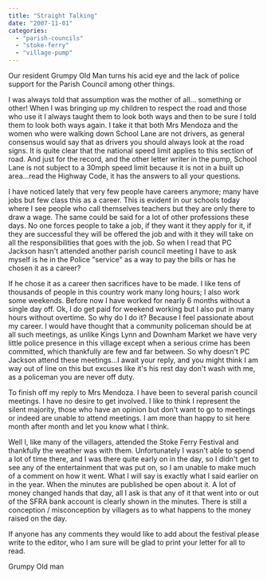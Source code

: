 ```yaml
---
title: "Straight Talking"
date: "2007-11-01"
categories: 
  - "parish-councils"
  - "stoke-ferry"
  - "village-pump"
---
```


Our resident Grumpy Old Man turns his acid eye and the lack of police support for the Parish Council among other things.

I was always told that assumption was the mother of all... something or other! When I was bringing up my children to respect the road and those who use it I always taught them to look both ways and then to be sure I told them to look both ways again. I take it that both Mrs Mendoza and the women who were walking down School Lane are not drivers, as general consensus would say that as drivers you should always look at the road signs. It is quite clear that the national speed limit applies to this section of road. And just for the record, and the other letter writer in the pump, School Lane is not subject to a 30mph speed limit because it is not in a built up area...read the Highway Code, it has the answers to all your questions.

I have noticed lately that very few people have careers anymore; many have jobs but few class this as a career. This is evident in our schools today where I see people who call themselves teachers but they are only there to draw a wage. The same could be said for a lot of other professions these days. No one forces people to take a job, if they want it they apply for it, if they are successful they will be offered the job and with it they will take on all the responsibilities that goes with the job. So when I read that PC Jackson hasn't attended another parish council meeting I have to ask myself is he in the Police "service" as a way to pay the bills or has he chosen it as a career?

If he chose it as a career then sacrifices have to be made. I like tens of thousands of people in this country work many long hours; I also work some weekends. Before now I have worked for nearly 6 months without a single day off. Ok, I do get paid for weekend working but I also put in many hours without overtime. So why do I do it? Because I feel passionate about my career. I would have thought that a community policeman should be at all such meetings, as unlike Kings Lynn and Downham Market we have very little police presence in this village except when a serious crime has been committed, which thankfully are few and far between. So why doesn't PC Jackson attend these meetings...I await your reply, and you might think I am way out of line on this but excuses like it's his rest day don't wash with me, as a policeman you are never off duty.

To finish off my reply to Mrs Mendoza. I have been to several parish council meetings. I have no desire to get involved. I like to think I represent the silent majority, those who have an opinion but don't want to go to meetings or indeed are unable to attend meetings. I am more than happy to sit here month after month and let you know what I think.

Well I, like many of the villagers, attended the Stoke Ferry Festival and thankfully the weather was with them. Unfortunately I wasn't able to spend a lot of time there, and I was there quite early on in the day, so I didn't get to see any of the entertainment that was put on, so I am unable to make much of a comment on how it went. What I will say is exactly what I said earlier on in the year. When the minutes are published be open about it. A lot of money changed hands that day, all I ask is that any of it that went into or out of the SFRA bank account is clearly shown in the minutes. There is still a conception / misconception by villagers as to what happens to the money raised on the day.

If anyone has any comments they would like to add about the festival please write to the editor, who I am sure will be glad to print your letter for all to read.

Grumpy Old man
